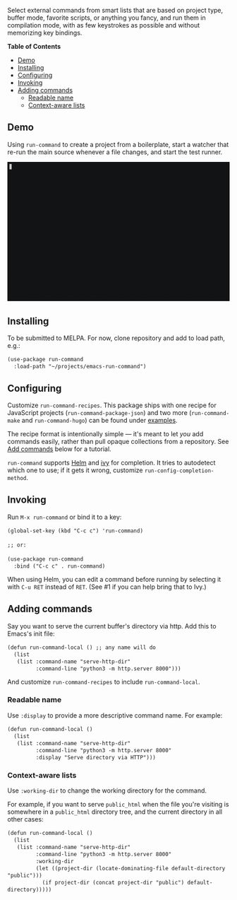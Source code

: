 Select external commands from smart lists that are based on project type, buffer mode, favorite scripts, or anything you fancy, and run them in compilation mode, with as few keystrokes as possible and without memorizing key bindings.

<!-- markdown-toc start - Don't edit this section. Run M-x markdown-toc-refresh-toc -->

**Table of Contents**

- [Demo](#demo)
- [Installing](#installing)
- [Configuring](#configuring)
- [Invoking](#invoking)
- [Adding commands](#adding-commands)
  - [Readable name](#readable-name)
  - [Context-aware lists](#context-aware-lists)

<!-- markdown-toc end -->

## Demo

Using `run-command` to create a project from a boilerplate, start a watcher that re-run the main source whenever a file changes, and start the test runner.

![Demo](./demo.gif)

## Installing

To be submitted to MELPA. For now, clone repository and add to load path, e.g.:

```emacs-lisp
(use-package run-command
  :load-path "~/projects/emacs-run-command")
```

## Configuring

Customize `run-command-recipes`. This package ships with one recipe for JavaScript projects (`run-command-package-json`) and two more (`run-command-make` and `run-command-hugo`) can be found under [examples](./examples).

The recipe format is intentionally simple — it's meant to let _you_ add commands easily, rather than pull opaque collections from a repository. See [Add commands](#add-commands) below for a tutorial.

`run-command` supports [Helm](https://github.com/emacs-helm/helm/) and [ivy](https://github.com/abo-abo/swiper) for completion. It tries to autodetect which one to use; if it gets it wrong, customize `run-config-completion-method`.

## Invoking

Run `M-x run-command` or bind it to a key:

```emacs-lisp
(global-set-key (kbd "C-c c") 'run-command)

;; or:

(use-package run-command
  :bind ("C-c c" . run-command)
```

When using Helm, you can edit a command before running by selecting it with `C-u RET` instead of `RET`. (See #1 if you can help bring that to Ivy.)

## Adding commands

Say you want to serve the current buffer's directory via http. Add this to Emacs's init file:

```emacs-lisp
(defun run-command-local () ;; any name will do
  (list
   (list :command-name "serve-http-dir"
         :command-line "python3 -m http.server 8000")))
```

And customize `run-command-recipes` to include `run-command-local`.

### Readable name

Use `:display` to provide a more descriptive command name. For example:

```emacs-lisp
(defun run-command-local ()
  (list
   (list :command-name "serve-http-dir"
         :command-line "python3 -m http.server 8000"
         :display "Serve directory via HTTP")))
```

### Context-aware lists

Use `:working-dir` to change the working directory for the command.

For example, if you want to serve `public_html` when the file you're visiting is somewhere in a `public_html` directory tree, and the current directory in all other cases:

```emacs-lisp
(defun run-command-local ()
  (list
   (list :command-name "serve-http-dir"
         :command-line "python3 -m http.server 8000"
         :working-dir
         (let ((project-dir (locate-dominating-file default-directory "public")))
           (if project-dir (concat project-dir "public") default-directory)))))
```
